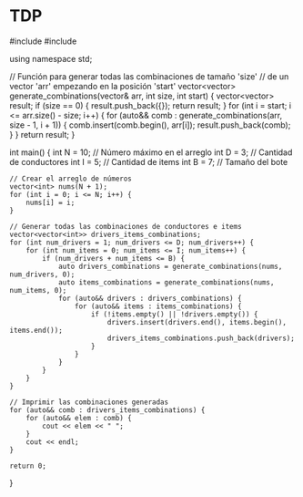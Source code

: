 # TDP
#include <iostream>
#include <vector>

using namespace std;

// Función para generar todas las combinaciones de tamaño 'size'
// de un vector 'arr' empezando en la posición 'start'
vector<vector<int>> generate_combinations(vector<int>& arr, int size, int start) {
    vector<vector<int>> result;
    if (size == 0) {
        result.push_back({});
        return result;
    }
    for (int i = start; i <= arr.size() - size; i++) {
        for (auto&& comb : generate_combinations(arr, size - 1, i + 1)) {
            comb.insert(comb.begin(), arr[i]);
            result.push_back(comb);
        }
    }
    return result;
}

int main() {
    int N = 10; // Número máximo en el arreglo
    int D = 3; // Cantidad de conductores
    int I = 5; // Cantidad de items
    int B = 7; // Tamaño del bote
    
    // Crear el arreglo de números
    vector<int> nums(N + 1);
    for (int i = 0; i <= N; i++) {
        nums[i] = i;
    }
    
    // Generar todas las combinaciones de conductores e items
    vector<vector<int>> drivers_items_combinations;
    for (int num_drivers = 1; num_drivers <= D; num_drivers++) {
        for (int num_items = 0; num_items <= I; num_items++) {
            if (num_drivers + num_items <= B) {
                auto drivers_combinations = generate_combinations(nums, num_drivers, 0);
                auto items_combinations = generate_combinations(nums, num_items, 0);
                for (auto&& drivers : drivers_combinations) {
                    for (auto&& items : items_combinations) {
                        if (!items.empty() || !drivers.empty()) {
                            drivers.insert(drivers.end(), items.begin(), items.end());
                            drivers_items_combinations.push_back(drivers);
                        }
                    }
                }
            }
        }
    }
    
    // Imprimir las combinaciones generadas
    for (auto&& comb : drivers_items_combinations) {
        for (auto&& elem : comb) {
            cout << elem << " ";
        }
        cout << endl;
    }
    
    return 0;
}
